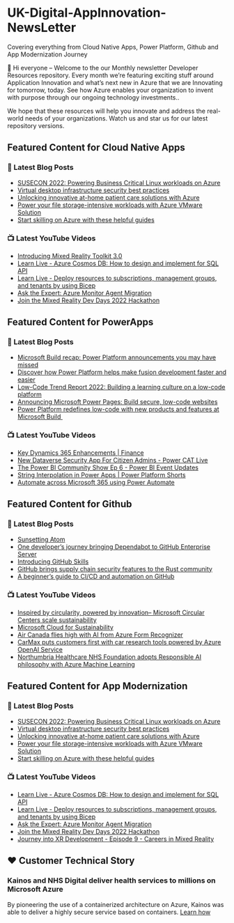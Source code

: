 # UK-Digital-AppInnovation-NewsLetter

Covering everything from Cloud Native Apps, Power Platform, Github and App Modernization Journey

👋 Hi everyone – Welcome to the our Monthly newsletter Developer Resources repository. Every month we’re featuring exciting stuff around Application Innovation and what’s next new in Azure that we are Innovating for tomorrow, today. See how Azure enables your organization to invent with purpose through our ongoing technology investments..


We hope that these resources will help you innovate and address the real-world needs of your organizations. Watch us and star us for our latest repository versions.

## Featured Content for Cloud Native Apps


### 📝 Latest Blog Posts

    
<!-- BLOGCNA:START -->
- [SUSECON 2022: Powering Business Critical Linux workloads on Azure](https://azure.microsoft.com/blog/susecon-2022-powering-business-critical-linux-workloads-on-azure/)
- [Virtual desktop infrastructure security best practices](https://azure.microsoft.com/blog/virtual-desktop-infrastructure-security-best-practices/)
- [Unlocking innovative at-home patient care solutions with Azure](https://azure.microsoft.com/blog/unlocking-innovative-athome-patient-care-solutions-with-azure/)
- [Power your file storage-intensive workloads with Azure VMware Solution](https://azure.microsoft.com/blog/power-your-file-storageintensive-workloads-with-azure-vmware-solution/)
- [Start skilling on Azure with these helpful guides](https://azure.microsoft.com/blog/start-skilling-on-azure-with-these-helpful-guides/)
<!-- BLOGCNA:END -->

### 📺 Latest YouTube Videos

 
<!-- YOUTUBECNA:START -->
- [Introducing Mixed Reality Toolkit 3.0](https://www.youtube.com/watch?v=X_2jYhAk4G8)
- [Learn Live - Azure Cosmos DB: How to design and implement for SQL API](https://www.youtube.com/watch?v=Se9zedGMt08)
- [Learn Live - Deploy resources to subscriptions, management groups, and tenants by using Bicep](https://www.youtube.com/watch?v=jtj7xAINceo)
- [Ask the Expert: Azure Monitor Agent Migration](https://www.youtube.com/watch?v=5NIJAfch_rI)
- [Join the Mixed Reality Dev Days 2022 Hackathon](https://www.youtube.com/watch?v=bdZ2jdrC_Ds)
<!-- YOUTUBECNA:END -->

##  Featured Content for PowerApps
### 📝 Latest Blog Posts
<!-- BLOGPOWER:START -->
- [Microsoft Build recap: Power Platform announcements you may have missed](https://cloudblogs.microsoft.com/powerplatform/2022/05/31/microsoft-build-recap-power-platform-announcements-you-may-have-missed/)
- [Discover how Power Platform helps make fusion development faster and easier](https://cloudblogs.microsoft.com/powerplatform/2022/05/25/discover-how-power-platform-helps-make-fusion-development-faster-and-easier/)
- [Low-Code Trend Report 2022: Building a learning culture on a low-code platform](https://cloudblogs.microsoft.com/powerplatform/2022/05/24/low-code-trend-report-2022-building-a-learning-culture-on-a-low-code-platform/)
- [Announcing Microsoft Power Pages: Build secure, low-code websites](https://powerpages.microsoft.com/blog/announcing-microsoft-power-pages-build-secure-low-code-websites/)
- [Power Platform redefines low-code with new products and features at Microsoft Build ](https://cloudblogs.microsoft.com/powerplatform/2022/05/24/power-platform-redefines-low-code-with-new-products-and-features-at-microsoft-build/)
<!-- BLOGPOWER:END -->
 ### 📺 Latest YouTube Videos
    
<!-- YOUTUBEPOWER:START -->
- [Key Dynamics 365 Enhancements | Finance](https://www.youtube.com/watch?v=t1szPdGlnvQ)
- [New Dataverse Security App For Citizen Admins - Power CAT Live](https://www.youtube.com/watch?v=jBwPdiX7rMI)
- [The Power BI Community Show Ep 6 - Power BI Event Updates](https://www.youtube.com/watch?v=IrssN8YZEPo)
- [String Interpolation in Power Apps | Power Platform Shorts](https://www.youtube.com/watch?v=2Jf52cMiIV4)
- [Automate across Microsoft 365 using Power Automate](https://www.youtube.com/watch?v=cQ54hbkt_DU)
<!-- YOUTUBEPOWER:END -->

##  Featured Content for Github
### 📝 Latest Blog Posts
<!-- BLOGGITHUB:START -->
- [Sunsetting Atom](https://github.blog/2022-06-08-sunsetting-atom/)
- [One developer’s journey bringing Dependabot to GitHub Enterprise Server](https://github.blog/2022-06-07-one-developers-journey-bringing-dependabot-to-github-enterprise-server/)
- [Introducing GitHub Skills](https://github.blog/2022-06-06-introducing-github-skills/)
- [GitHub brings supply chain security features to the Rust community](https://github.blog/2022-06-06-github-brings-supply-chain-security-features-to-the-rust-community/)
- [A beginner’s guide to CI/CD and automation on GitHub](https://github.blog/2022-06-03-a-beginners-guide-to-ci-cd-and-automation-on-github/)
<!-- BLOGGITHUB:END -->
### 📺 Latest YouTube Videos
<!-- YOUTUBEGITHUB:START -->
- [Inspired by circularity, powered by innovation– Microsoft Circular Centers scale sustainability](https://www.youtube.com/watch?v=IcWg7F85puY)
- [Microsoft Cloud for Sustainability](https://www.youtube.com/watch?v=HDYRb-8HXgE)
- [Air Canada flies high with AI from Azure Form Recognizer](https://www.youtube.com/watch?v=NqyZ_7btL5I)
- [CarMax puts customers first with car research tools powered by Azure OpenAI Service](https://www.youtube.com/watch?v=n4KekgD4DdY)
- [Northumbria Healthcare NHS Foundation adopts Responsible AI philosophy with Azure Machine Learning](https://www.youtube.com/watch?v=LRZHcipcweY)
<!-- YOUTUBEGITHUB:END -->
##  Featured Content for App Modernization
### 📝 Latest Blog Posts
<!-- BLOGAPPMOD:START -->
- [SUSECON 2022: Powering Business Critical Linux workloads on Azure](https://azure.microsoft.com/blog/susecon-2022-powering-business-critical-linux-workloads-on-azure/)
- [Virtual desktop infrastructure security best practices](https://azure.microsoft.com/blog/virtual-desktop-infrastructure-security-best-practices/)
- [Unlocking innovative at-home patient care solutions with Azure](https://azure.microsoft.com/blog/unlocking-innovative-athome-patient-care-solutions-with-azure/)
- [Power your file storage-intensive workloads with Azure VMware Solution](https://azure.microsoft.com/blog/power-your-file-storageintensive-workloads-with-azure-vmware-solution/)
- [Start skilling on Azure with these helpful guides](https://azure.microsoft.com/blog/start-skilling-on-azure-with-these-helpful-guides/)
<!-- BLOGAPPMOD:END -->
### 📺 Latest YouTube Videos
<!-- YOUTUBEAPPMOD:START -->
- [Learn Live - Azure Cosmos DB: How to design and implement for SQL API](https://www.youtube.com/watch?v=Se9zedGMt08)
- [Learn Live - Deploy resources to subscriptions, management groups, and tenants by using Bicep](https://www.youtube.com/watch?v=jtj7xAINceo)
- [Ask the Expert: Azure Monitor Agent Migration](https://www.youtube.com/watch?v=5NIJAfch_rI)
- [Join the Mixed Reality Dev Days 2022 Hackathon](https://www.youtube.com/watch?v=bdZ2jdrC_Ds)
- [Journey into XR Development - Episode 9 - Careers in Mixed Reality](https://www.youtube.com/watch?v=AK17DUhPHGQ)
<!-- YOUTUBEAPPMOD:END -->


## ♥️ Customer Technical Story 

### Kainos and NHS Digital deliver health services to millions on Microsoft Azure

By pioneering the use of a containerized architecture on Azure, Kainos was able to deliver a highly secure service based on containers. [Learn how](https://customers.microsoft.com/en-us/story/1368348549535774520-kainos-and-nhs-digital-deliver-health-services-to-millions-on-microsoft-azure)

